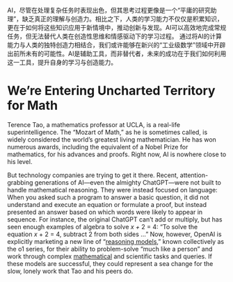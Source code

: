 
AI，尽管在处理复杂任务时表现出色，但其思考过程更像是一个“平庸的研究助理”，缺乏真正的理解与创造力。相比之下，人类的学习能力不仅仅是积累知识，更在于如何将这些知识应用于新情境中，推动创新与发现。AI可以高效地完成常规任务，但无法替代人类在创造性思维和情感驱动下的学习过程。 通过将AI的计算能力与人类的独特创造力相结合，我们或许能够在新兴的“工业级数学”领域中开辟出前所未有的可能性。AI是辅助工具，而非替代者，未来的成功在于我们如何利用这一工具，提升自身的学习与创造能力。


# We’re Entering Uncharted Territory for Math

Terence Tao, a mathematics professor at UCLA, is a real-life superintelligence. The “Mozart of Math,” as he is sometimes called, is widely considered the world’s greatest living mathematician. He has won numerous awards, including the equivalent of a Nobel Prize for mathematics, for his advances and proofs. Right now, AI is nowhere close to his level.

But technology companies are trying to get it there. Recent, attention-grabbing generations of AI—even the almighty ChatGPT—were not built to handle mathematical reasoning. They were instead focused on language: When you asked such a program to answer a basic question, it did not understand and execute an equation or formulate a proof, but instead presented an answer based on which words were likely to appear in sequence. For instance, the original ChatGPT can’t add or multiply, but has seen enough examples of algebra to solve _x +_ 2 = 4: “To solve the equation _x_ + 2 = 4, subtract 2 from both sides …” Now, however, OpenAI is explicitly marketing a new line of “[reasoning models](https://www.theatlantic.com/technology/archive/2024/09/openai-reasoning-model-o1/679863/),” known collectively as the o1 series, for their ability to problem-solve “much like a person” and work through complex [mathematical](https://www.youtube.com/watch?v=MAZyQ-38b8M) and scientific tasks and queries. If these models are successful, they could represent a sea change for the slow, lonely work that Tao and his peers do.